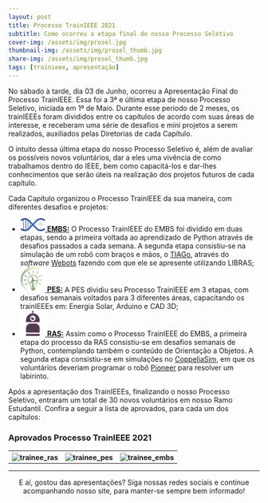 ```yaml
---
layout: post
title: Processo TrainIEEE 2021
subtitle: Como ocorreu a etapa final de nosso Processo Seletivo
cover-img: /assets/img/prosel.jpg
thumbnail-img: /assets/img/prosel_thumb.jpg
share-img: /assets/img/prosel_thumb.jpg
tags: [trainieee, apresentação]
---
```


No sábado à tarde, dia 03 de Junho, ocorreu a Apresentação Final do Processo TrainIEEE. Essa foi a 3ª e última etapa de nosso Processo Seletivo, iniciada em 1ª de Maio. Durante esse período de 2 meses, os trainIEEEs foram divididos entre os capítulos de acordo com suas áreas de interesse, e receberam uma série de desafios e mini projetos a serem realizados, auxiliados pelas Diretorias de cada Capítulo.

O intuito dessa última etapa do nosso Processo Seletivo é, além de avaliar os possíveis novos voluntários, dar a eles uma vivência de como trabalhamos dentro do IEEE, bem como capacitá-los e dar-lhes conhecimentos que serão úteis na realização dos projetos futuros de cada capítulo.

Cada Capítulo organizou o Processo TrainIEEE da sua maneira, com diferentes desafios e projetos:

- [<img src="/assets/img/embs_logo.png" alt="drawing" width="50"/> **EMBS:**](https://ieeecimatec.github.io/embscimatec/) O Processo TrainIEEE do EMBS foi dividido em duas etapas, sendo a primeira voltada ao aprendizado de Python através de desafios passados a cada semana. A segunda etapa consistiu-se na simulação de um robô com braços e mãos, o [TIAGo](https://pal-robotics.com/robots/tiago/), através do *software* [Webots](https://cyberbotics.com/) fazendo com que ele se apresente utilizando LIBRAS;
- [<img src="/assets/img/pes_logo.png" alt="drawing" width="50"/> **PES:**](https://ieeecimatec.github.io/pescimatec/) A PES dividiu seu Processo TrainIEEE em 3 etapas, com desafios semanais voltados para 3 diferentes áreas, capacitando os trainIEEEs em: Energia Solar, Arduino e CAD 3D;
- [<img src="/assets/img/ras_logo.png" alt="drawing" width="50"/> **RAS:**](https://ieeecimatec.github.io/rascimatec/) Assim como o Processo TrainIEEE do EMBS, a primeira etapa do processo da RAS consistiu-se em desafios semanais de Python, contemplando também o conteúdo de Orientação a Objetos. A segunda etapa consistiu-se em simulações no [CoppeliaSim](https://www.coppeliarobotics.com/), em que os voluntários deveriam programar o robô [Pioneer](https://www.generationrobots.com/en/402395-robot-mobile-pioneer-3-dx.html) para resolver um labirinto.

<!-- ### Desafios dos TrainIEEEs
<div class="row">
  <div class="col-xl-auto offset-xl-0 col-lg-4 offset-lg-0 mobile-side-scroller">
    <table class="table-borderless highlight">
        <tr>
          <th><center><iframe allow="fullscreen;" width="214" src="https://www.youtube.com/embed/tgbNymZ7vqY"></iframe></center></th>
          <th><center><iframe allow="fullscreen;" width="214" src="https://www.youtube.com/embed/tgbNymZ7vqY"></iframe></center></th>
          <th><center><iframe allow="fullscreen;" width="214" src="https://www.youtube.com/embed/tgbNymZ7vqY"></iframe></center></th>
        </tr>
    </table>
  </div>
</div> -->

Após a apresentação dos TrainIEEEs, finalizando o nosso Processo Seletivo, entraram um total de 30 novos voluntários em nosso Ramo Estudantil. Confira a seguir a lista de aprovados, para cada um dos capítulos:

### Aprovados Processo TrainIEEE 2021
<div class="row">
  <div class="col-xl-auto offset-xl-0 col-lg-4 offset-lg-0 mobile-side-scroller">
    <table class="table-borderless highlight">
        <tr>
          <th><center><img width="214" src="{{ 'assets/img/trainees_ras_21.jpg' | relative_url }}" alt="trainee_ras"/></center></th>
          <th><center><img width="214" src="{{ 'assets/img/trainees_pes_21.jpg' | relative_url }}" alt="trainee_pes"/></center></th>
          <th><center><img width="214" src="{{ 'assets/img/trainees_embs_21.jpg' | relative_url }}" alt="trainee_embs"/></center></th>
        </tr>
    </table>
  </div>
</div>

---
<p style="text-align: center;">
E aí, gostou das apresentações?
Siga nossas redes sociais e continue acompanhando nosso site, para manter-se sempre bem informado!
</p>
